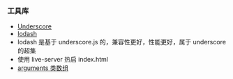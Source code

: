 ### 工具库

- [Underscore](https://underscorejs.net/)
- [lodash](https://lodash.com/docs/4.17.15)
- lodash 是基于 underscore.js 的，兼容性更好，性能更好，属于 underscore 的超集
- 使用 live-server 热启 index.html
- [arguments 类数组](https://developer.mozilla.org/zh-CN/docs/Web/JavaScript/Reference/Functions/arguments)
